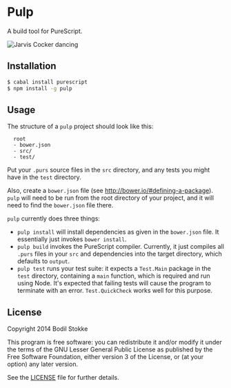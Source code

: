 # Pulp

A build tool for PureScript.

![Jarvis Cocker dancing](http://24.media.tumblr.com/77b76c557515a801a7e99ca5507b6548/tumblr_n5cx52oT831r4ba6to1_400.gif)

## Installation

```sh
$ cabal install purescript
$ npm install -g pulp
```

## Usage

The structure of a `pulp` project should look like this:

```
  root
  - bower.json
  - src/
  - test/
```

Put your `.purs` source files in the `src` directory, and any tests
you might have in the `test` directory.

Also, create a `bower.json` file (see
<http://bower.io/#defining-a-package>). `pulp` will need to be run
from the root directory of your project, and it will need to find the
`bower.json` file there.

`pulp` currently does three things:

* `pulp install` will install dependencies as given in the
  `bower.json` file. It essentially just invokes `bower install`.
* `pulp build` invokes the PureScript compiler. Currently, it just
  compiles all `.purs` files in your `src` and dependencies into the
  target directory, which defaults to `output`.
* `pulp test` runs your test suite: it expects a `Test.Main` package
  in the `test` directory, containing a `main` function, which is
  required and run using Node. It's expected that failing tests will
  cause the program to terminate with an error. `Test.QuickCheck`
  works well for this purpose.

## License

Copyright 2014 Bodil Stokke

This program is free software: you can redistribute it and/or modify
it under the terms of the GNU Lesser General Public License as
published by the Free Software Foundation, either version 3 of the
License, or (at your option) any later version.

See the [LICENSE](LICENSE.md) file for further details.
